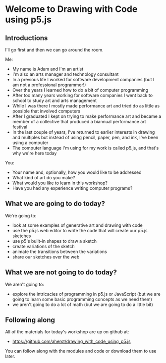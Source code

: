 # Welcome to Drawing with Code using p5.js

## Introductions

I'll go first and then we can go around the room.

Me:

- My name is Adam and I'm an artist
- I'm also an arts manager and technology consultant
- In a previous life I worked for software development companies (but I am not a professional programmer!)
- Over the years I learned how to do a bit of computer programming
- After too many years working for software companies I went back to school to study art and arts management
- While I was there I mostly made performance art and tried do as little as possible that involved computers
- After I graduated I kept on trying to make performance art and became a member of a collective that produced a biannual performance art festival
- In the last couple of years, I've returned to earlier interests in drawing
and multiples but instead of using pencil, paper, pen, and ink, I've been using a computer
- The computer language I'm using for my work is called p5.js, and that's why we're here today  

You:
- Your name and, optionally, how you would like to be addressed
- What kind of art do you make?
- What would you like to learn in this workshop?
- Have you had any experience writing computer programs?

## What we are going to do today?

We're going to:

- look at some examples of generative art and drawing with code
- use the p5.js web editor to write the code that will create our p5.js sketches
- use p5's built-in shapes to draw a sketch
- create variations of the sketch
- animate the transitions between the variations
- share our sketches over the web

## What we are not going to do today?

We aren't going to:

- explore the intricacies of programming in p5.js or JavaScript (but we are going to learn some basic programming concepts as we need them)
- we aren't going to do a lot of math (but we are going to do a little bit)

## Following along

All of the materials for today's workshop are up on github at:

- https://github.com/aherst/drawing_with_code_using_p5.js

You can follow along with the modules and code or download them to use later.

